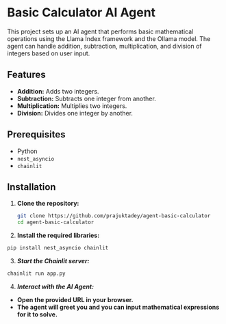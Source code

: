 # Basic Calculator AI Agent

This project sets up an AI agent that performs basic mathematical operations using the Llama Index framework and the Ollama model. The agent can handle addition, subtraction, multiplication, and division of integers based on user input.

## Features

- **Addition:** Adds two integers.
- **Subtraction:** Subtracts one integer from another.
- **Multiplication:** Multiplies two integers.
- **Division:** Divides one integer by another.

## Prerequisites

- Python
- `nest_asyncio`
- `chainlit`

## Installation

1. **Clone the repository:**
   ```sh
   git clone https://github.com/prajuktadey/agent-basic-calculator
   cd agent-basic-calculator

2. **Install the required libraries:**
```sh
pip install nest_asyncio chainlit
```
3. ***Start the Chainlit server:***

````sh
chainlit run app.py
````

4. ***Interact with the AI Agent:***

- **Open the provided URL in your browser.** 
- **The agent will greet you and you can input mathematical expressions for it to solve.** 

